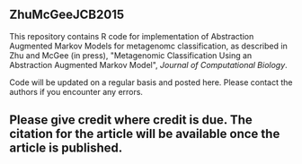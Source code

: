 ## ZhuMcGeeJCB2015

This repository contains R code for implementation of Abstraction Augmented Markov Models for metagenomc classification, as described in Zhu and McGee (in press), "Metagenomic Classification Using an Abstraction Augmented Markov Model", *Journal of Computational Biology*. 

Code will be updated on a regular basis and posted here. Please contact the authors if you encounter any errors.

## Please give credit where credit is due. The citation for the article will be available once the article is published.
